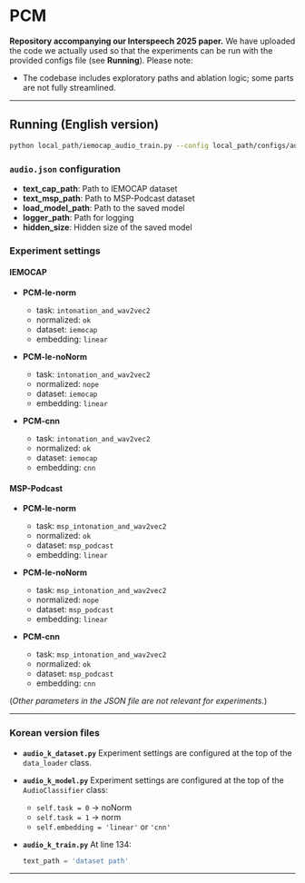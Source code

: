 # PCM
**Repository accompanying our Interspeech 2025 paper.**
We have uploaded the code we actually used so that the experiments can be run with the provided configs file (see **Running**). 
Please note: 
- The codebase includes exploratory paths and ablation logic; some parts are not fully streamlined.

---

## Running (English version)

```bash
python local_path/iemocap_audio_train.py --config local_path/configs/audio.json
```

### `audio.json` configuration

* **text_cap_path**: Path to IEMOCAP dataset
* **text_msp_path**: Path to MSP-Podcast dataset
* **load_model_path**: Path to the saved model
* **logger_path**: Path for logging
* **hidden_size**: Hidden size of the saved model

### Experiment settings

#### IEMOCAP

* **PCM-le-norm**

  * task: `intonation_and_wav2vec2`
  * normalized: `ok`
  * dataset: `iemocap`
  * embedding: `linear`

* **PCM-le-noNorm**

  * task: `intonation_and_wav2vec2`
  * normalized: `nope`
  * dataset: `iemocap`
  * embedding: `linear`

* **PCM-cnn**

  * task: `intonation_and_wav2vec2`
  * normalized: `ok`
  * dataset: `iemocap`
  * embedding: `cnn`

#### MSP-Podcast

* **PCM-le-norm**

  * task: `msp_intonation_and_wav2vec2`
  * normalized: `ok`
  * dataset: `msp_podcast`
  * embedding: `linear`

* **PCM-le-noNorm**

  * task: `msp_intonation_and_wav2vec2`
  * normalized: `nope`
  * dataset: `msp_podcast`
  * embedding: `linear`

* **PCM-cnn**

  * task: `msp_intonation_and_wav2vec2`
  * normalized: `ok`
  * dataset: `msp_podcast`
  * embedding: `cnn`

(*Other parameters in the JSON file are not relevant for experiments.*)

---

### Korean version files

* **`audio_k_dataset.py`**
  Experiment settings are configured at the top of the `data_loader` class.

* **`audio_k_model.py`**
  Experiment settings are configured at the top of the `AudioClassifier` class:

  * `self.task = 0` → noNorm
  * `self.task = 1` → norm
  * `self.embedding = 'linear'` or `'cnn'`

* **`audio_k_train.py`**
  At line 134:

  ```python
  text_path = 'dataset path'
  ```

---


